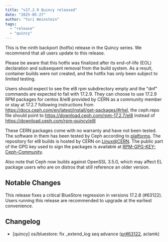 ```yaml
---
title: "v17.2.9 Quincy released"
date: "2025-05-27"
author: "Yuri Weinstein"
tags:
  - "release"
  - "quincy"
---
```


This is the ninth backport (hotfix) release in the Quincy series. We recommend that all users update to this release.

Please be aware that this hotfix was finalized after its end-of-life (EOL) declaration and subsequent removal from the build system. As a result, container builds were not created, and the hotfix has only been subject to limited testing.

Users should expect to see the el8 rpm subdirectory empty and the "dnf" commands are expected
to fail with 17.2.9.
They can choose to use 17.2.9 RPM packages for centos 8/el8 provided by CERN as a community
member or stay at 17.2.7 following instructions
from https://docs.ceph.com/en/latest/install/get-packages/#rhel, the ceph.repo file should
point to https://download.ceph.com/rpm-17.2.7/el8 instead of https://download.ceph.com/rpm-quincy/el8

These CERN packages come with no warranty and have not been tested. The software in them has been
tested by Ceph according to [platforms](https://docs.ceph.com/en/latest/start/os-recommendations/#platforms).
The repository for el8 builds is hosted by CERN on [Linux@CERN](https://linuxsoft.cern.ch/repos/ceph-ext-quincy8el-stable/).
The public part of the GPG key used to sign the
packages is available at [RPM-GPG-KEY-Ceph-Community](https://linuxsoft.cern.ch/repos/RPM-GPG-KEY-Ceph-Community).

Also note that Ceph now builds against OpenSSL 3.5.0, which may affect EL package users who are on distros that
still reference an older version.

Notable Changes
---------------

This release fixes a critical BlueStore regression in versions 17.2.8 (#63122). Users running this release are recommended to upgrade at the earliest convenience.

Changelog
---------

- [quincy] os/bluestore: fix \_extend\_log seq advance ([pr#63122](https://github.com/ceph/ceph/pull/63122), aclamk)

